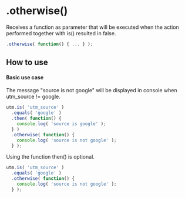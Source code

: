 # .otherwise()

Receives a function as parameter that will be executed when the action performed together with is() resulted in false.

```javascript
.otherwise( function() { ... } );
```

## How to use

#### Basic use case

The message "source is not google" will be displayed in console when utm_source != google.

```javascript
utm.is( 'utm_source' )
  .equals( 'google' )
  .then( function() {
    console.log( 'source is google' );
  } )
  .otherwise( function() {
    console.log( 'source is not google' );
  } );
```

Using the function then() is optional.

```javascript
utm.is( 'utm_source' )
  .equals( 'google' )
  .otherwise( function() {
    console.log( 'source is not google' );
  } );
```
